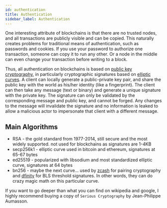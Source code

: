 ```yaml
---
id: authentication 
title: Authentication 
sidebar_label: Authentication 
---
```


One interesting attribute of blockchains is that there are no trusted nodes, and all transactions are publicly visible and can be copied. This naturally creates problems for traditional means of authentication, such as passwords and cookies. If you use your password to authorize one transaction, someone can copy it to run any other. Or a node in the middle can even change your transaction before writing to a block.

Thus, all authentication on blockchains is based on [public key cryptography](https://arstechnica.com/information-technology/2013/10/a-relatively-easy-to-understand-primer-on-elliptic-curve-cryptography/), in particularly cryptographic signatures based on [elliptic curves](https://hackernoon.com/eliptic-curve-crypto-the-basics-e8eb1e934dc5). A client can locally generate a public-private key pair, and share the public key with the world as his/her identity (like a fingerprint). The client can then take any message (text or binary) and generate a unique signature with the private key. The signature can only be validated by the corresponding message and public key, and cannot be forged. Any changes to the message will invalidate the signature and no information is leaked to allow a malicious actor to impersonate that client with a different message.

## Main Algorithms

- RSA - the gold standard from 1977-2014, still secure and the most widely supported. not used for blockchains as signatures are 1-4KB
- secp256k1 - elliptic curve used in bitcoin and ethereum, signatures at 65-67 bytes
- ed25519 - popularized with libsodium and most standardized elliptic curve, signatures at 64 bytes
- bn256 - maybe the next curve... used by [zcash](https://blog.z.cash/new-snark-curve/) for pairing cryptography and [dfinity](https://medium.com/on-the-origin-of-smart-contract-platforms/on-the-origin-of-dfinity-526b4222eb4c#02dd) for BLS threshold signatures. In other words, they can do crazy magic math on this particular curve.

If you want to go deeper than what you can find on wikipedia and google, I highly recommend buying a copy of `Serious Cryptography` by Jean-Philippe Aumasson.
